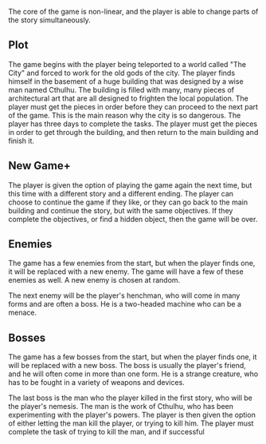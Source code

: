 The core of the game is non-linear, and the player is able to change parts of the story simultaneously.

## Plot

The game begins with the player being teleported to a world called "The City" and forced to work for the old gods of the city. The player finds himself in the basement of a huge building that was designed by a wise man named Cthulhu. The building is filled with many, many pieces of architectural art that are all designed to frighten the local population. The player must get the pieces in order before they can proceed to the next part of the game. This is the main reason why the city is so dangerous. The player has three days to complete the tasks. The player must get the pieces in order to get through the building, and then return to the main building and finish it.

## New Game+

The player is given the option of playing the game again the next time, but this time with a different story and a different ending. The player can choose to continue the game if they like, or they can go back to the main building and continue the story, but with the same objectives. If they complete the objectives, or find a hidden object, then the game will be over.

## Enemies

The game has a few enemies from the start, but when the player finds one, it will be replaced with a new enemy. The game will have a few of these enemies as well. A new enemy is chosen at random.

The next enemy will be the player's henchman, who will come in many forms and are often a boss. He is a two-headed machine who can be a menace.

## Bosses

The game has a few bosses from the start, but when the player finds one, it will be replaced with a new boss. The boss is usually the player's friend, and he will often come in more than one form. He is a strange creature, who has to be fought in a variety of weapons and devices.

The last boss is the man who the player killed in the first story, who will be the player's nemesis. The man is the work of Cthulhu, who has been experimenting with the player's powers. The player is then given the option of either letting the man kill the player, or trying to kill him. The player must complete the task of trying to kill the man, and if successful